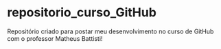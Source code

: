 # repositorio_curso_GitHub
Repositório criado para postar meu desenvolvimento no curso de GitHub com o professor Matheus Battisti!
